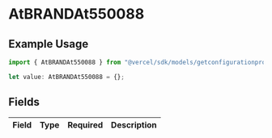 # AtBRANDAt550088

## Example Usage

```typescript
import { AtBRANDAt550088 } from "@vercel/sdk/models/getconfigurationproductsop.js";

let value: AtBRANDAt550088 = {};
```

## Fields

| Field       | Type        | Required    | Description |
| ----------- | ----------- | ----------- | ----------- |